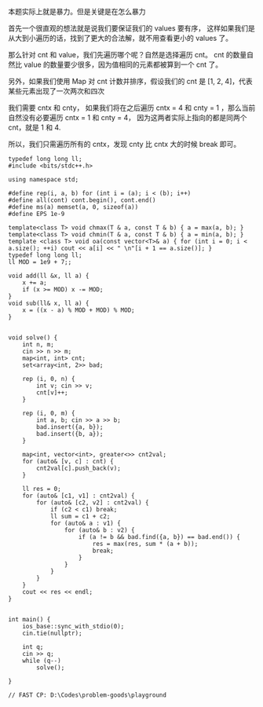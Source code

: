 本题实际上就是暴力。但是关键是在怎么暴力 

首先一个很直观的想法就是说我们要保证我们的 values 要有序， 
这样如果我们是从大到小遍历的话，找到了更大的合法解，就不用查看更小的 values 了。

那么针对 cnt 和 value，我们先遍历哪个呢？自然是选择遍历 cnt。 cnt 的数量自然比 value 的数量要少很多，因为值相同的元素都被算到一个 cnt 了。 

另外，如果我们使用 Map 对 cnt 计数并排序，假设我们的 cnt 是 [1, 2, 4]，代表某些元素出现了一次两次和四次 

我们需要 cntx 和 cnty， 如果我们将在之后遍历 cntx = 4 和 cnty = 1 ，那么当前自然没有必要遍历 cntx = 1 和 cnty = 4，
因为这两者实际上指向的都是同两个 cnt，就是 1 和 4.

所以，我们只需遍历所有的 cntx，发现 cnty 比 cntx 大的时候 break 即可。

```
typedef long long ll;
#include <bits/stdc++.h>

using namespace std;

#define rep(i, a, b) for (int i = (a); i < (b); i++)
#define all(cont) cont.begin(), cont.end()
#define ms(a) memset(a, 0, sizeof(a))
#define EPS 1e-9
	
template<class T> void chmax(T & a, const T & b) { a = max(a, b); } 
template<class T> void chmin(T & a, const T & b) { a = min(a, b); } 
template <class T> void oa(const vector<T>& a) { for (int i = 0; i < a.size(); ++i) cout << a[i] << " \n"[i + 1 == a.size()]; }
typedef long long ll;
ll MOD = 1e9 + 7;;

void add(ll &x, ll a) {
	x += a;
	if (x >= MOD) x -= MOD;
}
void sub(ll& x, ll a) {
	x = ((x - a) % MOD + MOD) % MOD;
}


void solve() {
	int n, m;
	cin >> n >> m;
	map<int, int> cnt;
	set<array<int, 2>> bad;
	
	rep (i, 0, n) {
		int v; cin >> v;
		cnt[v]++;
	}
	
	rep (i, 0, m) {
		int a, b; cin >> a >> b;
		bad.insert({a, b});
		bad.insert({b, a});
	}
	
	map<int, vector<int>, greater<>> cnt2val;
	for (auto& [v, c] : cnt) {
		cnt2val[c].push_back(v);
	}
	
	ll res = 0;
	for (auto& [c1, v1] : cnt2val) {
		for (auto& [c2, v2] : cnt2val) {
			if (c2 < c1) break;
			ll sum = c1 + c2;
			for (auto& a : v1) {
				for (auto& b : v2) {
					if (a != b && bad.find({a, b}) == bad.end()) {
						res = max(res, sum * (a + b));
						break;
					}
				}
			}
		}
	}
	cout << res << endl;
}

	
int main() {
	ios_base::sync_with_stdio(0);
	cin.tie(nullptr);
	
	int q;
	cin >> q;
	while (q--)
		solve();
	
}

// FAST CP: D:\Codes\problem-goods\playground
```